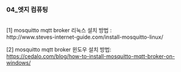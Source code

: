 ### 04_엣지 컴퓨팅

<br>
[1] mosquitto mqtt broker 리눅스 설치 방법 : <br>
http://www.steves-internet-guide.com/install-mosquitto-linux/
<br>

[2] mosquitto mqtt broker 윈도우 설치 방법: <br>
https://cedalo.com/blog/how-to-install-mosquitto-mqtt-broker-on-windows/
